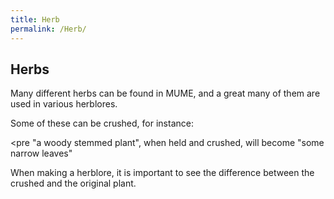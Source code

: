 ```yaml
---
title: Herb
permalink: /Herb/
---
```


## Herbs

Many different herbs can be found in MUME, and a great many of them are
used in various herblores.

Some of these can be crushed, for instance:

\<pre "a woody stemmed plant", when held and crushed, will become "some
narrow leaves"

</pre>

When making a herblore, it is important to see the difference between
the crushed and the original plant.